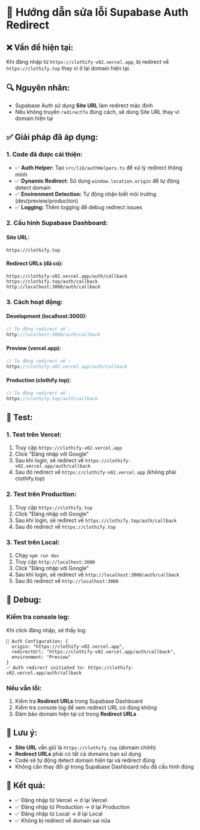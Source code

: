 # 🔐 Hướng dẫn sửa lỗi Supabase Auth Redirect

## ❌ **Vấn đề hiện tại:**
Khi đăng nhập từ `https://clothify-v02.vercel.app`, bị redirect về `https://clothify.top` thay vì ở lại domain hiện tại.

## 🔍 **Nguyên nhân:**
- Supabase Auth sử dụng **Site URL** làm redirect mặc định
- Nếu không truyền `redirectTo` đúng cách, sẽ dùng Site URL thay vì domain hiện tại

## ✅ **Giải pháp đã áp dụng:**

### **1. Code đã được cải thiện:**
- ✅ **Auth Helper:** Tạo `src/lib/authHelpers.ts` để xử lý redirect thông minh
- ✅ **Dynamic Redirect:** Sử dụng `window.location.origin` để tự động detect domain
- ✅ **Environment Detection:** Tự động nhận biết môi trường (dev/preview/production)
- ✅ **Logging:** Thêm logging để debug redirect issues

### **2. Cấu hình Supabase Dashboard:**

#### **Site URL:**
```
https://clothify.top
```

#### **Redirect URLs (đã có):**
```
https://clothify-v02.vercel.app/auth/callback
https://clothify.top/auth/callback
http://localhost:3000/auth/callback
```

### **3. Cách hoạt động:**

#### **Development (localhost:3000):**
```javascript
// Tự động redirect về:
http://localhost:3000/auth/callback
```

#### **Preview (vercel.app):**
```javascript
// Tự động redirect về:
https://clothify-v02.vercel.app/auth/callback
```

#### **Production (clothify.top):**
```javascript
// Tự động redirect về:
https://clothify.top/auth/callback
```

## 🧪 **Test:**

### **1. Test trên Vercel:**
1. Truy cập `https://clothify-v02.vercel.app`
2. Click "Đăng nhập với Google"
3. Sau khi login, sẽ redirect về `https://clothify-v02.vercel.app/auth/callback`
4. Sau đó redirect về `https://clothify-v02.vercel.app` (không phải clothify.top)

### **2. Test trên Production:**
1. Truy cập `https://clothify.top`
2. Click "Đăng nhập với Google"
3. Sau khi login, sẽ redirect về `https://clothify.top/auth/callback`
4. Sau đó redirect về `https://clothify.top`

### **3. Test trên Local:**
1. Chạy `npm run dev`
2. Truy cập `http://localhost:3000`
3. Click "Đăng nhập với Google"
4. Sau khi login, sẽ redirect về `http://localhost:3000/auth/callback`
5. Sau đó redirect về `http://localhost:3000`

## 🔧 **Debug:**

### **Kiểm tra console log:**
Khi click đăng nhập, sẽ thấy log:
```
🔐 Auth Configuration: {
  origin: "https://clothify-v02.vercel.app",
  redirectUrl: "https://clothify-v02.vercel.app/auth/callback",
  environment: "Preview"
}
✅ Auth redirect initiated to: https://clothify-v02.vercel.app/auth/callback
```

### **Nếu vẫn lỗi:**
1. Kiểm tra **Redirect URLs** trong Supabase Dashboard
2. Kiểm tra console log để xem redirect URL có đúng không
3. Đảm bảo domain hiện tại có trong **Redirect URLs**

## 📝 **Lưu ý:**

- **Site URL** vẫn giữ là `https://clothify.top` (domain chính)
- **Redirect URLs** phải có tất cả domains bạn sử dụng
- Code sẽ tự động detect domain hiện tại và redirect đúng
- Không cần thay đổi gì trong Supabase Dashboard nếu đã cấu hình đúng

## 🚀 **Kết quả:**
- ✅ Đăng nhập từ Vercel → ở lại Vercel
- ✅ Đăng nhập từ Production → ở lại Production  
- ✅ Đăng nhập từ Local → ở lại Local
- ✅ Không bị redirect về domain sai nữa
